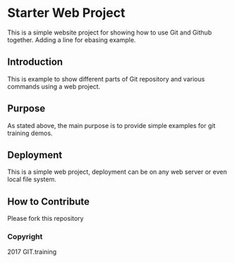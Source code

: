 # Starter Web Project

This is a simple website project for showing how to use Git and Github together. Adding a line for ebasing example.

## Introduction

This is example to show different parts of Git repository and various commands using a web project.

## Purpose

As stated above, the main purpose is to provide simple examples for git training  demos.

## Deployment

This is a simple web project, deployment can be on any web server or even local file system.

## How to Contribute
Please fork this repository
### Copyright
2017 GIT.training